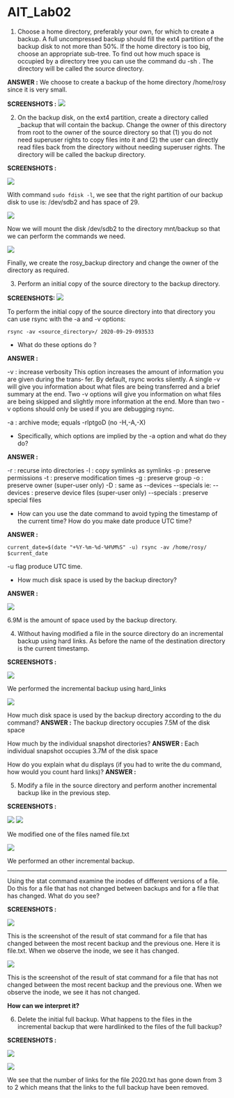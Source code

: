 # AIT_Lab02

1. Choose a home directory, preferably your own, for which to create a backup. A full uncompressed backup should fill the ext4 partition of the backup disk to not more than 50%. If the home directory is too big, choose an appropriate sub-tree. To find out how much space is occupied by a directory tree you can use the command du -sh <directory>. The directory will be called the source directory.

**ANSWER :**
We choose to create a backup of the home directory /home/rosy since it is very small.

**SCREENSHOTS :**
![](img/du1.png)


2. On the backup disk, on the ext4 partition, create a directory called <username>\_backup that will contain the backup. Change the owner of this directory from root to the owner of the source directory so that (1) you do not need superuser rights to copy files into it and (2) the user can directly read files back from the directory without needing superuser rights. The directory will be called the backup directory.

**SCREENSHOTS :**

![](img/space.png)

With command `sudo fdisk -l`, we see that the right partition of our backup disk to use is:
/dev/sdb2 and has space of 29.

![](img/mount.png)

Now we will mount the disk /dev/sdb2 to the directory mnt/backup so that we can perform the commands we need.

![](img/first.png)

Finally, we create the rosy_backup directory and change the owner of the directory as required.

3. Perform an initial copy of the source directory to the backup directory.

**SCREENSHOTS:**
![](img/yes.png)


To perform the initial copy of the source directory into that directory you can use rsync with the -a and -v options:

`rsync -av <source_directory>/ 2020-09-29-093533`

+ What do these options do ?

**ANSWER :**

-v : increase verbosity
This option increases the amount of information you are given during the trans‐
fer.  By default, rsync works silently. A single -v will give  you  information
about  what  files are being transferred and a brief summary at the end. Two -v
options will give you information on what files are being skipped and  slightly
more  information  at  the end. More than two -v options should only be used if
you are debugging rsync.

-a : archive mode; equals -rlptgoD (no -H,-A,-X)

+ Specifically, which options are implied by the -a option and what do they do?

**ANSWER :**

-r :  recurse into directories
-l :  copy symlinks as symlinks
-p :  preserve permissions 
-t :  preserve modification times
-g :  preserve group
-o :  preserve owner (super-user only)
-D :  same as --devices --specials ie:
            --devices      :         preserve device files (super-user only)
            --specials     :         preserve special files


+ How can you use the date command to avoid typing the timestamp of the current time? How do you make date produce UTC time?

**ANSWER :**

`current_date=$(date "+%Y-%m-%d-%H%M%S" -u)
rsync -av /home/rosy/ $current_date`

-u flag produce UTC time.

+ How much disk space is used by the backup directory?

**ANSWER :**

![](img/du.png)

6.9M is the amount of space used by the backup directory.

4. Without having modified a file in the source directory do an incremental backup using hard links. As before the name of the destination directory is the current timestamp.

**SCREENSHOTS :**

![](img/rsyncInc.png)

We performed the incremental backup using hard_links

![](img/du2.png)

How much disk space is used by the backup directory according to the du command?
**ANSWER :**
The backup directory occupies 7.5M of the disk space

How much by the individual snapshot directories? 
**ANSWER :**
Each individual snapshot occupies 3.7M of the disk space

How do you explain what du displays (if you had to write the du command, how would you count hard links)?
**ANSWER :**


5. Modify a file in the source directory and perform another incremental backup like in the previous step.

**SCREENSHOTS :**

![](img/modify.png)
![](img/modify2.png)

We modified one of the files named file.txt

![](img/backupAgain.png)

We performed an other incremental backup.

-----
Using the stat command examine the inodes of different versions of a file. Do this for a file that has not changed between backups and for a file that has changed. What do you see?

**SCREENSHOTS :**

![](img/statY.png)

This is the screenshot of the result of stat command for a file that has changed between the most recent backup and the previous one. Here it is file.txt. When we observe the inode, we see it has changed.

![](img/statZ.png)

This is the screenshot of the result of stat command for a file that has not changed between the most recent backup and the previous one. When we observe the inode, we see it has not changed.

**How can we interpret it?**

6. Delete the initial full backup. What happens to the files in the incremental backup that were hardlinked to the files of the full backup?

**SCREENSHOTS :**

![](img/delete.png)

![](img/what.png)

We see that the number of links for the file 2020.txt has gone down from 3 to 2 which means that the links to the full backup have been removed.